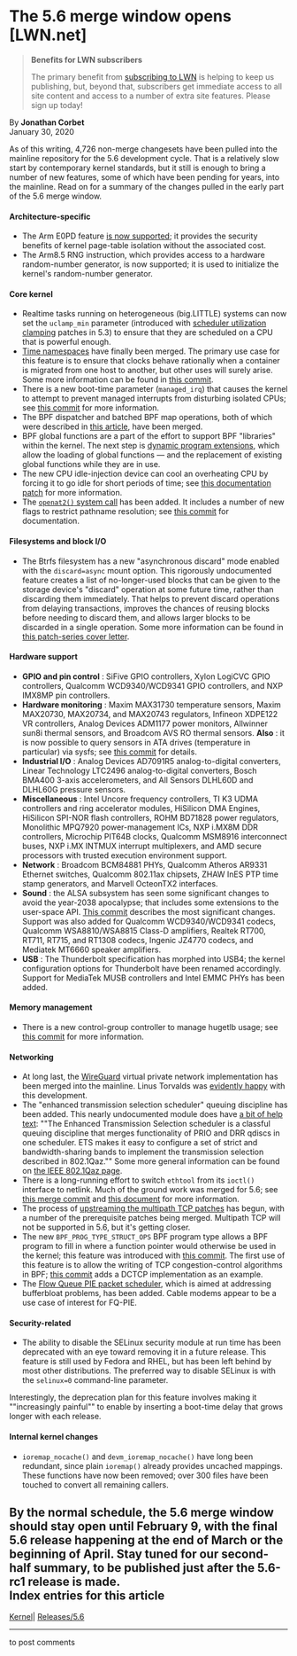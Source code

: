 # The 5.6 merge window opens [LWN.net]

> **Benefits for LWN subscribers**
> 
> The primary benefit from [subscribing to LWN](/Promo/nst-nag5/subscribe) is helping to keep us publishing, but, beyond that, subscribers get immediate access to all site content and access to a number of extra site features. Please sign up today! 

By **Jonathan Corbet**  
January 30, 2020 

As of this writing, 4,726 non-merge changesets have been pulled into the mainline repository for the 5.6 development cycle. That is a relatively slow start by contemporary kernel standards, but it still is enough to bring a number of new features, some of which have been pending for years, into the mainline. Read on for a summary of the changes pulled in the early part of the 5.6 merge window. 

#### Architecture-specific

  * The Arm E0PD feature [is now supported](/Articles/804982/); it provides the security benefits of kernel page-table isolation without the associated cost. 
  * The Arm8.5 RNG instruction, which provides access to a hardware random-number generator, is now supported; it is used to initialize the kernel's random-number generator. 



#### Core kernel

  * Realtime tasks running on heterogeneous (big.LITTLE) systems can now set the `uclamp_min` parameter (introduced with [scheduler utilization clamping](/Articles/762043/) patches in 5.3) to ensure that they are scheduled on a CPU that is powerful enough. 
  * [Time namespaces](/Articles/766089/) have finally been merged. The primary use case for this feature is to ensure that clocks behave rationally when a container is migrated from one host to another, but other uses will surely arise. Some more information can be found in [this commit](https://git.kernel.org/linus/769071ac9f20). 
  * There is a new boot-time parameter (`managed_irq`) that causes the kernel to attempt to prevent managed interrupts from disturbing isolated CPUs; see [this commit](https://git.kernel.org/linus/11ea68f553e2) for more information. 
  * The BPF dispatcher and batched BPF map operations, both of which were described in [this article](/Articles/808503/), have been merged. 
  * BPF global functions are a part of the effort to support BPF "libraries" within the kernel. The next step is [dynamic program extensions](https://git.kernel.org/linus/be8704ff07d2), which allow the loading of global functions — and the replacement of existing global functions while they are in use. 
  * The new CPU idle-injection device can cool an overheating CPU by forcing it to go idle for short periods of time; see [this documentation patch](https://git.kernel.org/linus/0a1990a2d1f2) for more information. 
  * The [`openat2()` system call](/Articles/796868/) has been added. It includes a number of new flags to restrict pathname resolution; see [this commit](https://git.kernel.org/linus/b55eef872a96) for documentation. 



#### Filesystems and block I/O

  * The Btrfs filesystem has a new "asynchronous discard" mode enabled with the `discard=async` mount option. This rigorously undocumented feature creates a list of no-longer-used blocks that can be given to the storage device's "discard" operation at some future time, rather than discarding them immediately. That helps to prevent discard operations from delaying transactions, improves the chances of reusing blocks before needing to discard them, and allows larger blocks to be discarded in a single operation. Some more information can be found in [this patch-series cover letter](/Articles/803037/). 



#### Hardware support

  * **GPIO and pin control** : SiFive GPIO controllers, Xylon LogiCVC GPIO controllers, Qualcomm WCD9340/WCD9341 GPIO controllers, and NXP IMX8MP pin controllers. 
  * **Hardware monitoring** : Maxim MAX31730 temperature sensors, Maxim MAX20730, MAX20734, and MAX20743 regulators, Infineon XDPE122 VR controllers, Analog Devices ADM1177 power monitors, Allwinner sun8i thermal sensors, and Broadcom AVS RO thermal sensors. **Also** : it is now possible to query sensors in ATA drives (temperature in particular) via sysfs; see [this commit](https://git.kernel.org/linus/5b46903d8bf3) for details. 
  * **Industrial I/O** : Analog Devices AD7091R5 analog-to-digital converters, Linear Technology LTC2496 analog-to-digital converters, Bosch BMA400 3-axis accelerometers, and All Sensors DLHL60D and DLHL60G pressure sensors. 
  * **Miscellaneous** : Intel Uncore frequency controllers, TI K3 UDMA controllers and ring accelerator modules, HiSilicon DMA Engines, HiSilicon SPI-NOR flash controllers, ROHM BD71828 power regulators, Monolithic MPQ7920 power-management ICs, NXP i.MX8M DDR controllers, Microchip PIT64B clocks, Qualcomm MSM8916 interconnect buses, NXP i.MX INTMUX interrupt multiplexers, and AMD secure processors with trusted execution environment support. 
  * **Network** : Broadcom BCM84881 PHYs, Qualcomm Atheros AR9331 Ethernet switches, Qualcomm 802.11ax chipsets, ZHAW InES PTP time stamp generators, and Marvell OcteonTX2 interfaces. 
  * **Sound** : the ALSA subsystem has seen some significant changes to avoid the year-2038 apocalypse; that includes some extensions to the user-space API. [This commit](https://git.kernel.org/linus/80fe7430c708) describes the most significant changes. Support was also added for Qualcomm WCD9340/WCD9341 codecs, Qualcomm WSA8810/WSA8815 Class-D amplifiers, Realtek RT700, RT711, RT715, and RT1308 codecs, Ingenic JZ4770 codecs, and Mediatek MT6660 speaker amplifiers. 
  * **USB** : The Thunderbolt specification has morphed into USB4; the kernel configuration options for Thunderbolt have been renamed accordingly. Support for MediaTek MUSB controllers and Intel EMMC PHYs has been added. 



#### Memory management

  * There is a new control-group controller to manage hugetlb usage; see [this commit](https://git.kernel.org/linus/faced7e0806c) for more information. 



#### Networking

  * At long last, the [WireGuard](/Articles/802376/) virtual private network implementation has been merged into the mainline. Linus Torvalds was [evidently happy](/ml/netdev/CAHk-=whKJ2Zae4xqk3op9aoB_PVEfwTKQ1iAxnoEY2K6C0SPcQ@mail.gmail.com/) with this development. 
  * The "enhanced transmission selection scheduler" queuing discipline has been added. This nearly undocumented module does have [a bit of help text](https://git.kernel.org/linus/dcc68b4d8084): ""The Enhanced Transmission Selection scheduler is a classful queuing discipline that merges functionality of PRIO and DRR qdiscs in one scheduler. ETS makes it easy to configure a set of strict and bandwidth-sharing bands to implement the transmission selection described in 802.1Qaz."" Some more general information can be found on [the IEEE 802.1Qaz page](https://1.ieee802.org/dcb/802-1qaz/). 
  * There is a long-running effort to switch `ethtool` from its `ioctl()` interface to netlink. Much of the ground work was merged for 5.6; see [this merge commit](https://git.kernel.org/linus/1b3b289fd8da) and [this document](https://git.kernel.org/linus/2b4a8990b7df) for more information. 
  * The process of [upstreaming the multipath TCP patches](/Articles/800501/) has begun, with a number of the prerequisite patches being merged. Multipath TCP will not be supported in 5.6, but it's getting closer. 
  * The new `BPF_PROG_TYPE_STRUCT_OPS` BPF program type allows a BPF program to fill in where a function pointer would otherwise be used in the kernel; this feature was introduced with [this commit](https://git.kernel.org/linus/27ae7997a661). The first use of this feature is to allow the writing of TCP congestion-control algorithms in BPF; [this commit](https://git.kernel.org/linus/09903869f69f) adds a DCTCP implementation as an example. 
  * The [Flow Queue PIE packet scheduler](https://tools.ietf.org/html/rfc8033), which is aimed at addressing bufferbloat problems, has been added. Cable modems appear to be a use case of interest for FQ-PIE. 



#### Security-related

  * The ability to disable the SELinux security module at run time has been deprecated with an eye toward removing it in a future release. This feature is still used by Fedora and RHEL, but has been left behind by most other distributions. The preferred way to disable SELinux is with the `selinux=0` command-line parameter. 

Interestingly, the deprecation plan for this feature involves making it ""increasingly painful"" to enable by inserting a boot-time delay that grows longer with each release. 




#### Internal kernel changes

  * `ioremap_nocache()` and `devm_ioremap_nocache()` have long been redundant, since plain `ioremap()` already provides uncached mappings. These functions have now been removed; over 300 files have been touched to convert all remaining callers. 



By the normal schedule, the 5.6 merge window should stay open until February 9, with the final 5.6 release happening at the end of March or the beginning of April. Stay tuned for our second-half summary, to be published just after the 5.6-rc1 release is made.  
Index entries for this article  
---  
[Kernel](/Kernel/Index)| [Releases/5.6](/Kernel/Index#Releases-5.6)  
  


* * *

to post comments 
